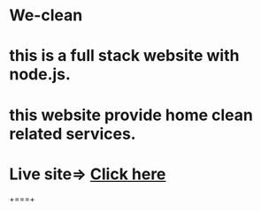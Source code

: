 # We-clean
# this is a full stack  website with node.js. 
# this website provide home clean related services. 
# Live site=> <a href="https://we-clean.netlify.app/" target="_blank">Click here </a>
+===+
